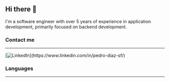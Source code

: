 ## Hi there 👋

I'm a software engineer with over 5 years of experience in application development, primarily focused on backend development.

### Contact me
---
[![LinkedIn]([https://img.shields.io/badge/-LinkedIn-blue?style=flat&logo=linkedin](https://img.shields.io/badge/linkedin-%230077B5.svg?style=for-the-badge&logo=linkedin&logoColor=white))](https://www.linkedin.com/in/pedro-diaz-sf/)
### Languages
---


<!--
**akak92/akak92** is a ✨ _special_ ✨ repository because its `README.md` (this file) appears on your GitHub profile.

Here are some ideas to get you started:

- 🔭 I’m currently working on ...
- 🌱 I’m currently learning ...
- 👯 I’m looking to collaborate on ...
- 🤔 I’m looking for help with ...
- 💬 Ask me about ...
- 📫 How to reach me: ...
- 😄 Pronouns: ...
- ⚡ Fun fact: ...
-->
